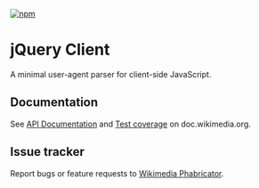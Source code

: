 [![npm](https://img.shields.io/npm/v/jquery-client.svg?style=flat)](https://www.npmjs.com/package/jquery-client)

jQuery Client
=============

A minimal user-agent parser for client-side JavaScript.

Documentation
-------------

See [API Documentation](https://doc.wikimedia.org/jquery-client/master/#!/api/jQuery.client) and [Test coverage](https://doc.wikimedia.org/cover/jquery-client/) on doc.wikimedia.org.

Issue tracker
-------------

Report bugs or feature requests to [Wikimedia Phabricator](https://phabricator.wikimedia.org/tag/jquery-client/).

